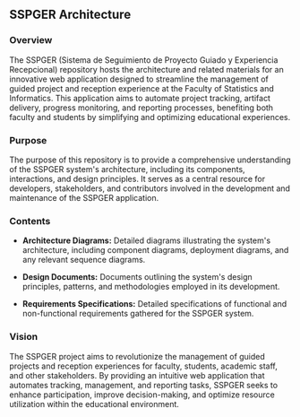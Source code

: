 ## SSPGER Architecture

### Overview

The SSPGER (Sistema de Seguimiento de Proyecto Guiado y Experiencia Recepcional) repository hosts the architecture and related materials for an innovative web application designed to streamline the management of guided project and reception experience at the Faculty of Statistics and Informatics. This application aims to automate project tracking, artifact delivery, progress monitoring, and reporting processes, benefiting both faculty and students by simplifying and optimizing educational experiences.

### Purpose

The purpose of this repository is to provide a comprehensive understanding of the SSPGER system's architecture, including its components, interactions, and design principles. It serves as a central resource for developers, stakeholders, and contributors involved in the development and maintenance of the SSPGER application.

### Contents

- **Architecture Diagrams:** Detailed diagrams illustrating the system's architecture, including component diagrams, deployment diagrams, and any relevant sequence diagrams.
  
- **Design Documents:** Documents outlining the system's design principles, patterns, and methodologies employed in its development.

- **Requirements Specifications:** Detailed specifications of functional and non-functional requirements gathered for the SSPGER system.

### Vision

The SSPGER project aims to revolutionize the management of guided projects and reception experiences for faculty, students, academic staff, and other stakeholders. By providing an intuitive web application that automates tracking, management, and reporting tasks, SSPGER seeks to enhance participation, improve decision-making, and optimize resource utilization within the educational environment.
